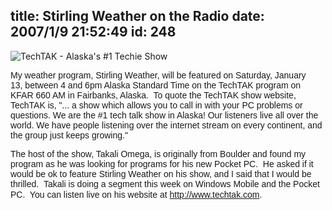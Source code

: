 title: Stirling Weather on the Radio
date: 2007/1/9 21:52:49
id: 248
---
![TechTAK - Alaska's #1 Techie Show](/journal_images/techtak.jpg)

<font face="Arial">My weather program, Stirling Weather, will be featured on Saturday, January 13, between 4 and 6pm Alaska Standard Time on the TechTAK program on KFAR 660 AM in Fairbanks, Alaska.  To quote the TechTAK show website, TechTAK is, "... a show which allows you to call in with your PC problems or questions. We are the #1 tech talk show in Alaska! Our listeners live all over the world. We have people listening over the internet stream on every continent, and the group just keeps growing." </font>

<font face="Arial">The host of the show, Takali Omega, is originally from Boulder and found my program as he was looking for programs for his new Pocket PC.  He asked if it would be ok to feature Stirling Weather on his show, and I said that I would be thrilled.  Takali is doing a segment this week on Windows Mobile and the Pocket PC.  You can listen live on his website at</font> [<font face="Arial">http://www.techtak.com</font>](http://www.techtak.com)<font face="Arial">. </font>